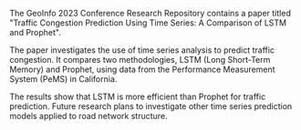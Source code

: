 The GeoInfo 2023 Conference Research Repository contains a paper titled "Traffic Congestion Prediction Using Time Series: A Comparison of LSTM and Prophet". 

The paper investigates the use of time series analysis to predict traffic congestion. It compares two methodologies, LSTM (Long Short-Term Memory) and Prophet, using data from the Performance Measurement System (PeMS) in California. 

The results show that LSTM is more efficient than Prophet for traffic prediction. Future research plans to investigate other time series prediction models applied to road network structure.
